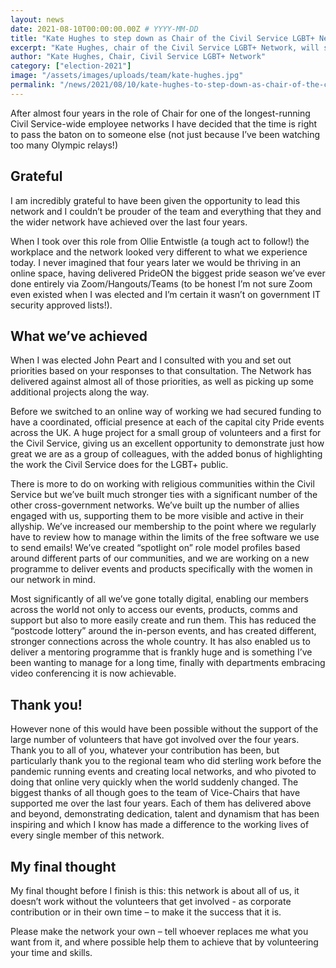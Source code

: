 ```yaml
---
layout: news
date: 2021-08-10T00:00:00.00Z # YYYY-MM-DD 
title: "Kate Hughes to step down as Chair of the Civil Service LGBT+ Network"
excerpt: "Kate Hughes, chair of the Civil Service LGBT+ Network, will step down from her role after 4 years."
author: "Kate Hughes, Chair, Civil Service LGBT+ Network"
category: ["election-2021"]
image: "/assets/images/uploads/team/kate-hughes.jpg"
permalink: "/news/2021/08/10/kate-hughes-to-step-down-as-chair-of-the-civil-service-lgbt-network"
---
```


After almost four years in the role of Chair for one of the longest-running Civil Service-wide employee networks I have decided that the time is right to pass the baton on to someone else (not just because I’ve been watching too many Olympic relays!)
 
## Grateful 
 
I am incredibly grateful to have been given the opportunity to lead this network and I couldn’t be prouder of the team and everything that they and the wider network have achieved over the last four years. 
 
When I took over this role from Ollie Entwistle (a tough act to follow!) the workplace and the network looked very different to what we experience today. I never imagined that four years later we would be thriving in an online space, having delivered PrideON the biggest pride season we’ve ever done entirely via Zoom/Hangouts/Teams (to be honest I’m not sure Zoom even existed when I was elected and I’m certain it wasn’t on government IT security approved lists!). 
 
## What we’ve achieved
 
When I was elected John Peart and I consulted with you and set out priorities based on your responses to that consultation. The Network has delivered against almost all of those priorities, as well as picking up some additional projects along the way. 
 
Before we switched to an online way of working we had secured funding to have a coordinated, official presence at each of the capital city Pride events across the UK. A huge project for a small group of volunteers and a first for the Civil Service, giving us an excellent opportunity to demonstrate just how great we are as a group of colleagues, with the added bonus of highlighting the work the Civil Service does for the LGBT+ public. 
 
There is more to do on working with religious communities within the Civil Service but we’ve built much stronger ties with a significant number of the other cross-government networks. We’ve built up the number of allies engaged with us, supporting them to be more visible and active in their allyship. We’ve increased our membership to the point where we regularly have to review how to manage within the limits of the free software we use to send emails! We’ve created “spotlight on” role model profiles based around different parts of our communities, and we are working on a new programme to deliver events and products specifically with the women in our network in mind. 
 
Most significantly of all we’ve gone totally digital, enabling our members across the world not only to access our events, products, comms and support but also to more easily create and run them. This has reduced the “postcode lottery” around the in-person events, and has created different, stronger connections across the whole country. It has also enabled us to deliver a mentoring programme that is frankly huge and is something I’ve been wanting to manage for a long time, finally with departments embracing video conferencing it is now achievable.
 
## Thank you!
 
However none of this would have been possible without the support of the large number of volunteers that have got involved over the four years. Thank you to all of you, whatever your contribution has been, but particularly thank you to the regional team who did sterling work before the pandemic running events and creating local networks, and who pivoted to doing that online very quickly when the world suddenly changed. The biggest thanks of all though goes to the team of Vice-Chairs that have supported me over the last four years. Each of them has delivered above and beyond, demonstrating dedication, talent and dynamism that has been inspiring and which I know has made a difference to the working lives of every single member of this network. 
 
## My final thought
 
My final thought before I finish is this: this network is about all of us, it doesn’t work without the volunteers that get involved - as corporate contribution or in their own time – to make it the success that it is. 
 
Please make the network your own – tell whoever replaces me what you want from it, and where possible help them to achieve that by volunteering your time and skills.

